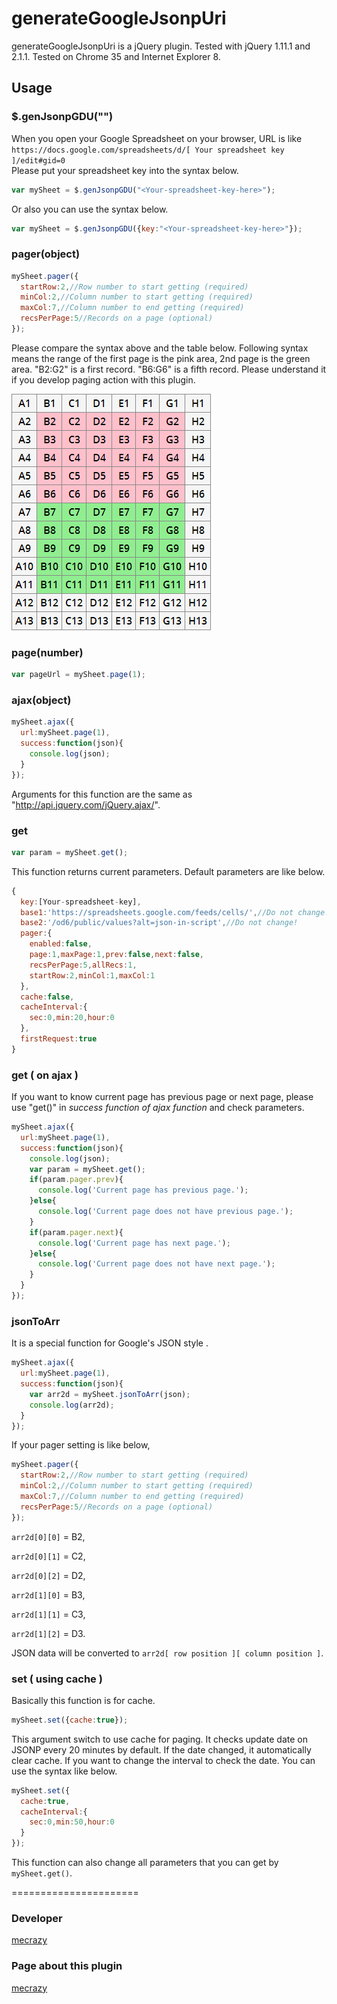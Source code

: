 generateGoogleJsonpUri
======================
generateGoogleJsonpUri is a jQuery plugin. Tested with jQuery 1.11.1 and 2.1.1. Tested on Chrome 35 and Internet Explorer 8.

## Usage

### $.genJsonpGDU("<Your-spreadsheet-key-here>")

When you open your Google Spreadsheet on your browser, URL is like
`https://docs.google.com/spreadsheets/d/[ Your spreadsheet key ]/edit#gid=0`<br>
Please put your spreadsheet key into the syntax below.

```javascript
var mySheet = $.genJsonpGDU("<Your-spreadsheet-key-here>");
```
Or also you can use the syntax below.
```javascript
var mySheet = $.genJsonpGDU({key:"<Your-spreadsheet-key-here>"});
```

### pager(object)
```javascript
mySheet.pager({
  startRow:2,//Row number to start getting (required)
  minCol:2,//Column number to start getting (required)
  maxCol:7,//Column number to end getting (required)
  recsPerPage:5//Records on a page (optional)
});
```
Please compare the syntax above and the table below. Following syntax means the range of the first page is the pink area, 2nd page is the green area. "B2:G2" is a first record. "B6:G6" is a fifth record. Please understand it if you develop paging action with this plugin.

![Range of the pager](https://raw.githubusercontent.com/mecrazy/generateGoogleJsonpUri/master/markdown/table.gif "Range of the pager")

### page(number)
```javascript
var pageUrl = mySheet.page(1);
```

### ajax(object)
```javascript
mySheet.ajax({
  url:mySheet.page(1),
  success:function(json){
    console.log(json);
  }
});
```
Arguments for this function are the same as "http://api.jquery.com/jQuery.ajax/".

### get
```javascript
var param = mySheet.get();
```
This function returns current parameters. Default parameters are like below.
```javascript
{
  key:[Your-spreadsheet-key],
  base1:'https://spreadsheets.google.com/feeds/cells/',//Do not change!
  base2:'/od6/public/values?alt=json-in-script',//Do not change!
  pager:{
    enabled:false,
    page:1,maxPage:1,prev:false,next:false,
    recsPerPage:5,allRecs:1,
    startRow:2,minCol:1,maxCol:1
  },
  cache:false,
  cacheInterval:{
    sec:0,min:20,hour:0
  },
  firstRequest:true
}
```

### get ( on ajax )
If you want to know current page has previous page or next page, please use "get()" in _success function of ajax function_ and check parameters.
```javascript
mySheet.ajax({
  url:mySheet.page(1),
  success:function(json){
    console.log(json);
    var param = mySheet.get();
    if(param.pager.prev){
      console.log('Current page has previous page.');
    }else{
      console.log('Current page does not have previous page.');
    }
    if(param.pager.next){
      console.log('Current page has next page.');
    }else{
      console.log('Current page does not have next page.');
    }
  }
});
```

### jsonToArr
It is a special function for Google's JSON style .
```javascript
mySheet.ajax({
  url:mySheet.page(1),
  success:function(json){
    var arr2d = mySheet.jsonToArr(json);
    console.log(arr2d);
  }
});
```
If your pager setting is like below,
```javascript
mySheet.pager({
  startRow:2,//Row number to start getting (required)
  minCol:2,//Column number to start getting (required)
  maxCol:7,//Column number to end getting (required)
  recsPerPage:5//Records on a page (optional)
});
```
`arr2d[0][0]` = B2,

`arr2d[0][1]` = C2,

`arr2d[0][2]` = D2,

`arr2d[1][0]` = B3,

`arr2d[1][1]` = C3,

`arr2d[1][2]` = D3.

JSON data will be converted to `arr2d[ row position ][ column position ]`.

### set ( using cache )
Basically this function is for cache.
```javascript
mySheet.set({cache:true});
```
This argument switch to use cache for paging. It checks update date on JSONP every 20 minutes by default. If the date changed, it automatically clear cache. If you want to change the interval to check the date. You can use the syntax like below.
```javascript
mySheet.set({
  cache:true,
  cacheInterval:{
    sec:0,min:50,hour:0
  }
});
```
This function can also change all parameters that you can get by `mySheet.get()`.

======================
### Developer
[mecrazy](http://mecrazy.net "mecrazy")
### Page about this plugin
[mecrazy](http://mecrazy.net "mecrazy")
